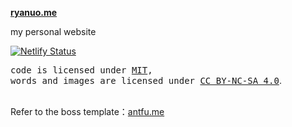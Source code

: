 **[ryanuo.me](https://ryanuo.cc)**

my personal website

[![Netlify Status](https://api.netlify.com/api/v1/badges/3ff05b53-e5b7-4f5f-9417-6fe524937f5e/deploy-status)](https://app.netlify.com/sites/ryanc/deploys)
<br>

<samp>code is licensed under <a href='./LICENSE'>MIT</a>,<br> words and images are licensed under <a href='https://creativecommons.org/licenses/by-nc-sa/4.0/'>CC BY-NC-SA 4.0</a></samp>.

<br>

<div style='font-size: 14px'>
Refer to the boss template：<a href='https://github.com/antfu/antfu.me'>antfu.me</a>
</div>
